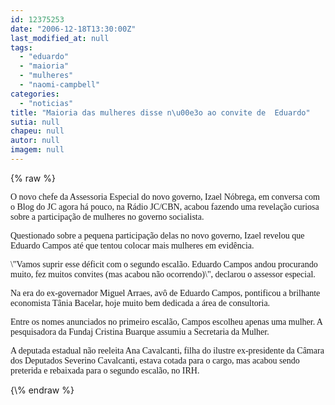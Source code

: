 ```yaml
---
id: 12375253
date: "2006-12-18T13:30:00Z"
last_modified_at: null
tags:
  - "eduardo"
  - "maioria"
  - "mulheres"
  - "naomi-campbell"
categories:
  - "noticias"
title: "Maioria das mulheres disse n\u00e3o ao convite de  Eduardo"
sutia: null
chapeu: null
autor: null
imagem: null
---
```

{\% raw %}
<p><P><FONT face=Verdana>O novo chefe da Assessoria Especial do novo governo, Izael Nóbrega, em conversa com o Blog do JC agora há pouco, na Rádio JC/CBN, acabou fazendo uma revelação curiosa sobre a participação de mulheres no governo socialista.</FONT></P></p>
<p><P><FONT face=Verdana>Questionado sobre a pequena participação delas no novo governo, Izael revelou que Eduardo Campos até que tentou colocar mais mulheres em evidência.</FONT></P></p>
<p><P><FONT face=Verdana>\"Vamos suprir esse déficit com o segundo escalão. Eduardo Campos andou procurando muito, fez muitos convites (mas acabou não ocorrendo)\", declarou o assessor especial.</FONT></P></p>
<p><P><FONT face=Verdana>Na era do ex-governador Miguel Arraes, avô de Eduardo Campos, pontificou a brilhante economista Tânia Bacelar, hoje muito bem dedicada a área de consultoria.</FONT></P></p>
<p><P><FONT face=Verdana>Entre os nomes anunciados no primeiro escalão, Campos escolheu apenas uma mulher. A pesquisadora da Fundaj Cristina Buarque assumiu a Secretaria da Mulher.</FONT></P></p>
<p><P><FONT face=Verdana>A deputada estadual não reeleita Ana Cavalcanti, filha do ilustre ex-presidente da Câmara dos Deputados Severino Cavalcanti, estava cotada para o cargo, mas acabou sendo preterida e rebaixada para o segundo escalão, no IRH.</FONT></P> </p>
{\% endraw %}